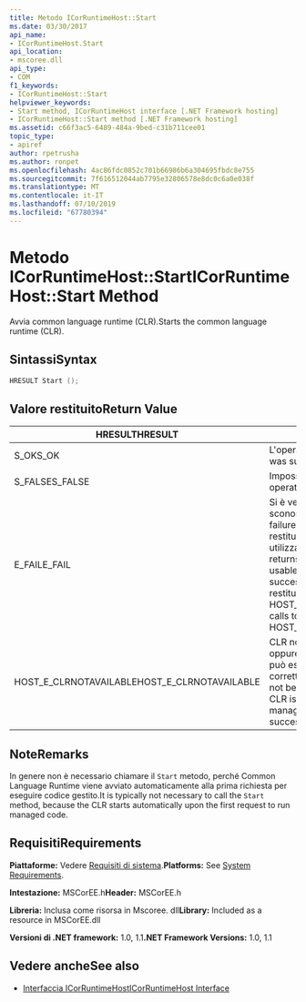 ```yaml
---
title: Metodo ICorRuntimeHost::Start
ms.date: 03/30/2017
api_name:
- ICorRuntimeHost.Start
api_location:
- mscoree.dll
api_type:
- COM
f1_keywords:
- ICorRuntimeHost::Start
helpviewer_keywords:
- Start method, ICorRuntimeHost interface [.NET Framework hosting]
- ICorRuntimeHost::Start method [.NET Framework hosting]
ms.assetid: c66f3ac5-6489-484a-9bed-c31b711cee01
topic_type:
- apiref
author: rpetrusha
ms.author: ronpet
ms.openlocfilehash: 4ac86fdc0852c701b66986b6a304695fbdc8e755
ms.sourcegitcommit: 7f616512044ab7795e32806578e8dc0c6a0e038f
ms.translationtype: MT
ms.contentlocale: it-IT
ms.lasthandoff: 07/10/2019
ms.locfileid: "67780394"
---
```

# <a name="icorruntimehoststart-method"></a><span data-ttu-id="62a27-102">Metodo ICorRuntimeHost::Start</span><span class="sxs-lookup"><span data-stu-id="62a27-102">ICorRuntimeHost::Start Method</span></span>
<span data-ttu-id="62a27-103">Avvia common language runtime (CLR).</span><span class="sxs-lookup"><span data-stu-id="62a27-103">Starts the common language runtime (CLR).</span></span>  
  
## <a name="syntax"></a><span data-ttu-id="62a27-104">Sintassi</span><span class="sxs-lookup"><span data-stu-id="62a27-104">Syntax</span></span>  
  
```cpp  
HRESULT Start ();  
```  
  
## <a name="return-value"></a><span data-ttu-id="62a27-105">Valore restituito</span><span class="sxs-lookup"><span data-stu-id="62a27-105">Return Value</span></span>  
  
|<span data-ttu-id="62a27-106">HRESULT</span><span class="sxs-lookup"><span data-stu-id="62a27-106">HRESULT</span></span>|<span data-ttu-id="62a27-107">Descrizione</span><span class="sxs-lookup"><span data-stu-id="62a27-107">Description</span></span>|  
|-------------|-----------------|  
|<span data-ttu-id="62a27-108">S_OK</span><span class="sxs-lookup"><span data-stu-id="62a27-108">S_OK</span></span>|<span data-ttu-id="62a27-109">L'operazione è riuscita.</span><span class="sxs-lookup"><span data-stu-id="62a27-109">The operation was successful.</span></span>|  
|<span data-ttu-id="62a27-110">S_FALSE</span><span class="sxs-lookup"><span data-stu-id="62a27-110">S_FALSE</span></span>|<span data-ttu-id="62a27-111">Impossibile completare l'operazione.</span><span class="sxs-lookup"><span data-stu-id="62a27-111">The operation failed to complete.</span></span>|  
|<span data-ttu-id="62a27-112">E_FAIL</span><span class="sxs-lookup"><span data-stu-id="62a27-112">E_FAIL</span></span>|<span data-ttu-id="62a27-113">Si è verificato un errore irreversibile sconosciuto.</span><span class="sxs-lookup"><span data-stu-id="62a27-113">An unknown, catastrophic failure occurred.</span></span> <span data-ttu-id="62a27-114">Se un metodo viene restituito E_FAIL, CLR non è più utilizzabile nel processo.</span><span class="sxs-lookup"><span data-stu-id="62a27-114">If a method returns E_FAIL, the CLR is no longer usable in the process.</span></span> <span data-ttu-id="62a27-115">Le chiamate successive a qualsiasi API di hosting restituiranno HOST_E_CLRNOTAVAILABLE.</span><span class="sxs-lookup"><span data-stu-id="62a27-115">Subsequent calls to any hosting APIs return HOST_E_CLRNOTAVAILABLE.</span></span>|  
|<span data-ttu-id="62a27-116">HOST_E_CLRNOTAVAILABLE</span><span class="sxs-lookup"><span data-stu-id="62a27-116">HOST_E_CLRNOTAVAILABLE</span></span>|<span data-ttu-id="62a27-117">CLR non è stato caricato in un processo oppure si trova in uno stato in cui non può eseguire codice gestito o elaborare correttamente la chiamata.</span><span class="sxs-lookup"><span data-stu-id="62a27-117">The CLR has not been loaded into a process, or the CLR is in a state in which it cannot run managed code or process the call successfully.</span></span>|  
  
## <a name="remarks"></a><span data-ttu-id="62a27-118">Note</span><span class="sxs-lookup"><span data-stu-id="62a27-118">Remarks</span></span>  
 <span data-ttu-id="62a27-119">In genere non è necessario chiamare il `Start` metodo, perché Common Language Runtime viene avviato automaticamente alla prima richiesta per eseguire codice gestito.</span><span class="sxs-lookup"><span data-stu-id="62a27-119">It is typically not necessary to call the `Start` method, because the CLR starts automatically upon the first request to run managed code.</span></span>  
  
## <a name="requirements"></a><span data-ttu-id="62a27-120">Requisiti</span><span class="sxs-lookup"><span data-stu-id="62a27-120">Requirements</span></span>  
 <span data-ttu-id="62a27-121">**Piattaforme:** Vedere [Requisiti di sistema](../../../../docs/framework/get-started/system-requirements.md).</span><span class="sxs-lookup"><span data-stu-id="62a27-121">**Platforms:** See [System Requirements](../../../../docs/framework/get-started/system-requirements.md).</span></span>  
  
 <span data-ttu-id="62a27-122">**Intestazione:** MSCorEE.h</span><span class="sxs-lookup"><span data-stu-id="62a27-122">**Header:** MSCorEE.h</span></span>  
  
 <span data-ttu-id="62a27-123">**Libreria:** Inclusa come risorsa in Mscoree. dll</span><span class="sxs-lookup"><span data-stu-id="62a27-123">**Library:** Included as a resource in MSCorEE.dll</span></span>  
  
 <span data-ttu-id="62a27-124">**Versioni di .NET framework:** 1.0, 1.1</span><span class="sxs-lookup"><span data-stu-id="62a27-124">**.NET Framework Versions:** 1.0, 1.1</span></span>  
  
## <a name="see-also"></a><span data-ttu-id="62a27-125">Vedere anche</span><span class="sxs-lookup"><span data-stu-id="62a27-125">See also</span></span>

- [<span data-ttu-id="62a27-126">Interfaccia ICorRuntimeHost</span><span class="sxs-lookup"><span data-stu-id="62a27-126">ICorRuntimeHost Interface</span></span>](../../../../docs/framework/unmanaged-api/hosting/icorruntimehost-interface.md)
